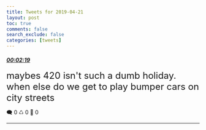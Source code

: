 ```yaml
---
title: Tweets for 2019-04-21
layout: post
toc: true
comments: false
search_exclude: false
categories: [tweets]
---
```



#### <a href = "https://twitter.com/deepfates/status/1119843789529440256">*00:02:19*</a>

<font size="5">maybes 420 isn't such a dumb holiday. when else do we get to play bumper cars on city streets</font>



🗨️ 0 ♺ 0 🤍  0   

---
    
            

